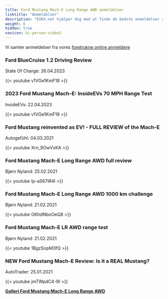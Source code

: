 ```yaml
---
title: Ford Mustang Mach-E Long Range AWD anmeldelser
linktitle: "Anmeldelser"
description: "EVKX.net hjælper dig med at finde de bedste anmeldelser af denne model."
weight: 6
hidden: true
navicon: bi-person-video2
---
```

Vi samler anmeldelser fra vores [foretrukne online anmeldere](../../../../../guides/evreviewers/)

<div class="container text-center shadow p-2 pe-4 mb-5 bg-body-tertiary rounded border">
<h3>Ford BlueCruise 1.2 Driving Review</h3>
<p>State Of Charge: 26.04.2023</p>

{{< youtube v1VGe1KmF18 >}}

</div>
<div class="container text-center shadow p-2 pe-4 mb-5 bg-body-tertiary rounded border">
<h3>2023 Ford Mustang Mach-E: InsideEVs 70 MPH Range Test</h3>
<p>InsideEVs: 22.04.2023</p>

{{< youtube v1VGe1KmF18 >}}

</div>
<div class="container text-center shadow p-2 pe-4 mb-5 bg-body-tertiary rounded border">
<h3>Ford Mustang reinvented as EV! - FULL REVIEW of the Mach-E</h3>
<p>Autogefühl: 04.03.2021</p>

{{< youtube Xrn_9OwVxKA >}}

</div>
<div class="container text-center shadow p-2 pe-4 mb-5 bg-body-tertiary rounded border">
<h3>Ford Mustang Mach-E Long Range AWD full review</h3>
<p>Bjørn Nyland: 25.02.2021</p>

{{< youtube Ip-aS67iR4I >}}

</div>
<div class="container text-center shadow p-2 pe-4 mb-5 bg-body-tertiary rounded border">
<h3>Ford Mustang Mach-E Long Range AWD 1000 km challenge</h3>
<p>Bjørn Nyland: 21.02.2021</p>

{{< youtube GKhdNboOeQ8 >}}

</div>
<div class="container text-center shadow p-2 pe-4 mb-5 bg-body-tertiary rounded border">
<h3>Ford Mustang Mach-E LR AWD range test</h3>
<p>Bjørn Nyland: 21.02.2021</p>

{{< youtube 1BgzSopM3fQ >}}

</div>
<div class="container text-center shadow p-2 pe-4 mb-5 bg-body-tertiary rounded border">
<h3>NEW Ford Mustang Mach-E Review: Is it a REAL Mustang?</h3>
<p>AutoTrader: 25.01.2021</p>

{{< youtube jmTWpdC4-9I >}}

</div>
<div class="mt-3 mb-3">
<a href="../gallery/" class="text-decoration-none text-black">
<strong><i class="bi-arrow-left"></i>Galleri  </strong>
</a>
<a href="../" class="text-decoration-none text-black float-end">
<strong>Ford Mustang Mach-E Long Range AWD <i class="bi-arrow-right"></i></strong>
</a>
</div>
